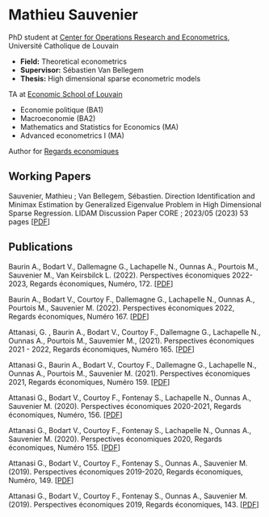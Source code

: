 # Mathieu Sauvenier
PhD student at [Center for Operations Research and Econometrics](https://uclouvain.be/fr/node/4474), Université Catholique de Louvain 
* **Field:** Theoretical econometrics
* **Supervisor:** Sébastien Van Bellegem
* **Thesis:** High dimensional sparse econometric models 

TA at [Economic School of Louvain](https://uclouvain.be/en/faculties/espo/esl)
* Economie politique (BA1)
* Macroeconomie (BA2)
* Mathematics and Statistics for Economics (MA)
* Advanced econometrics I (MA)


Author for [Regards economiques](https://www.regards-economiques.be/index.php/auteurs?cid=162)
## Working Papers

Sauvenier, Mathieu ; Van Bellegem, Sébastien. Direction Identification and Minimax Estimation by Generalized Eigenvalue Problem in High Dimensional Sparse Regression. LIDAM Discussion Paper CORE ; 2023/05 (2023) 53 pages [[PDF](https://dial.uclouvain.be/pr/boreal/en/object/boreal%3A272429/datastream/PDF_01/view)]

## Publications

Baurin A., Bodart V., Dallemagne G., Lachapelle N., Ounnas A., Pourtois M., Sauvenier M., Van Keirsbilck L. (2022). Perspectives économiques 2022-2023, Regards économiques, Numéro, 172. [[PDF](https://www.regards-economiques.be/images/reco-pdf/reco_224.pdf)]

Baurin A., Bodart V., Courtoy F., Dallemagne G., Lachapelle N., Ounnas A., Pourtois M., Sauvenier M. (2022). Perspectives économiques 2022, Regards économiques, Numéro 167. [[PDF](https://www.regards-economiques.be/images/reco-pdf/reco_224.pdf)]

Attanasi, G. , Baurin A., Bodart V., Courtoy F., Dallemagne G., Lachapelle N., Ounnas A., Pourtois M., Sauvemier M.,  (2021). Perspectives économiques 2021 - 2022, Regards économiques,  Numéro 165. [[PDF](https://www.regards-economiques.be/images/reco-pdf/reco_215.pdf)]

Attanasi G., Baurin A., Bodart V., Courtoy F., Dallemagne G., Lachapelle N., Ounnas A., Pourtois M., Sauvenier M. (2021). Perspectives économiques 2021, Regards économiques, Numéro 159. [[PDF](https://www.regards-economiques.be/images/reco-pdf/reco_207.pdf)]

Attanasi G., Bodart V., Courtoy F., Fontenay S., Lachapelle N., Ounnas A., Sauvenier M. (2020). Perspectives économiques 2020-2021, Regards économiques, Numéro, 156. [[PDF](https://www.regards-economiques.be/images/reco-pdf/reco_204.pdf)]

Attanasi G., Bodart V., Courtoy F., Fontenay S., Lachapelle N., Ounnas A., Sauvenier M. (2020). Perspectives économiques 2020, Regards économiques, Numéro 155. [[PDF](https://www.regards-economiques.be/images/reco-pdf/reco_199.pdf)]

Attanasi G., Bodart V., Courtoy F., Fontenay S., Ounnas A., Sauvenier M. (2019). Perspectives économiques 2019-2020, Regards économiques, Numéro, 149. [[PDF](https://www.regards-economiques.be/images/reco-pdf/reco_192.pdf)]

Attanasi G., Bodart V., Courtoy F., Fontenay S., Ounnas A., Sauvenier M. (2019). Perspectives économiques 2019, Regards économiques, 143. [[PDF](https://www.regards-economiques.be/images/reco-pdf/reco_186.pdf)]
